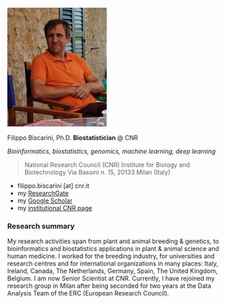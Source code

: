
![filippo-biscarini](img/IMG-20200805-WA0005.jpg)

Filippo Biscarini, Ph.D.
**Biostatistician** @ CNR

*Bioinformatics, biostatistics, genomics, machine learning, deep learning*

>National Research Council (CNR)
>Institute for Biology and Biotechnology
>Via Bassini n. 15, 20133 Milan (Italy)

- filippo.biscarini [at] cnr.it
- my [ResearchGate](https://www.researchgate.net/profile/Filippo-Biscarini-2)
- my [Google Scholar](https://scholar.google.it/citations?user=aaBX3kcAAAAJ&hl=en)
- my [institutional CNR page](https://ibba.cnr.it/staff/filippo-biscarini/)

### Research summary
My research activities span from plant and animal breeding & genetics, to bioinformatics and biostatistics applications in plant & animal science and human medicine. 
I worked for the breeding industry, for universities and research centres and for international organizations in many places: Italy, Ireland, Canada, The Netherlands, Germany, Spain, The United Kingdom, Belgium.
I am now Senior Scientist at CNR. Currently, I have rejoined my research group in Milan after being seconded for two years at the Data Analysis Team of the ERC (European Research Council).


